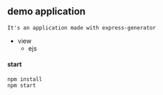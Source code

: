 ## demo application

```
It's an application made with express-generator
```

+ view
  + ejs

#### start
```
npm install
npm start
```
